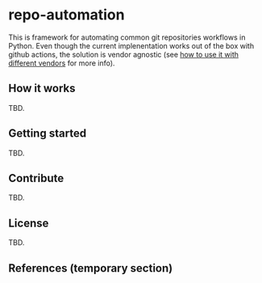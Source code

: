 # repo-automation

This is framework for automating common git repositories workflows in Python. Even though the current implenentation works out of the box with github actions, the solution is vendor agnostic (see [how to use it with different vendors]() for more info).

## How it works
TBD.

## Getting started
TBD.

## Contribute
TBD.

## License
TBD.

## References (temporary section)
